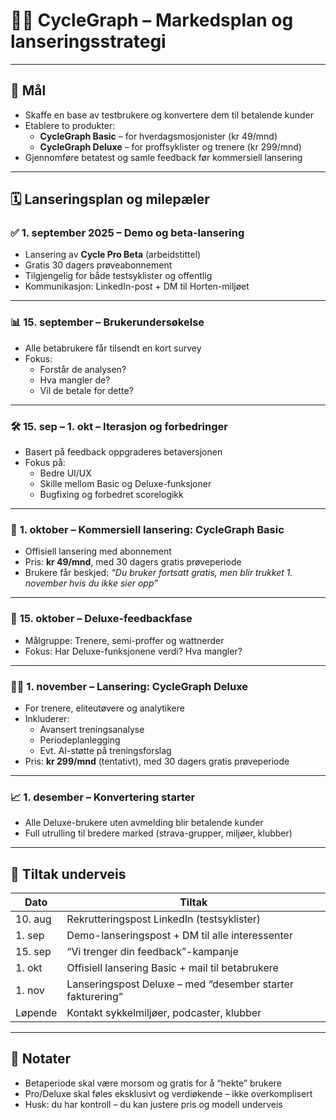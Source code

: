 # 🚴‍♂️ CycleGraph – Markedsplan og lanseringsstrategi

---

## 🎯 Mål

- Skaffe en base av testbrukere og konvertere dem til betalende kunder
- Etablere to produkter:
  - **CycleGraph Basic** – for hverdagsmosjonister (kr 49/mnd)
  - **CycleGraph Deluxe** – for proffsyklister og trenere (kr 299/mnd)
- Gjennomføre betatest og samle feedback før kommersiell lansering

---

## 🗓️ Lanseringsplan og milepæler

### ✅ **1. september 2025 – Demo og beta-lansering**
- Lansering av **Cycle Pro Beta** (arbeidstittel)
- Gratis 30 dagers prøveabonnement
- Tilgjengelig for både testsyklister og offentlig
- Kommunikasjon: LinkedIn-post + DM til Horten-miljøet

---

### 📊 **15. september – Brukerundersøkelse**
- Alle betabrukere får tilsendt en kort survey
- Fokus:
  - Forstår de analysen?
  - Hva mangler de?
  - Vil de betale for dette?

---

### 🛠️ **15. sep – 1. okt – Iterasjon og forbedringer**
- Basert på feedback oppgraderes betaversjonen
- Fokus på:
  - Bedre UI/UX
  - Skille mellom Basic og Deluxe-funksjoner
  - Bugfixing og forbedret scorelogikk

---

### 💸 **1. oktober – Kommersiell lansering: CycleGraph Basic**
- Offisiell lansering med abonnement
- Pris: **kr 49/mnd**, med 30 dagers gratis prøveperiode
- Brukere får beskjed: *“Du bruker fortsatt gratis, men blir trukket 1. november hvis du ikke sier opp”*

---

### 🧠 **15. oktober – Deluxe-feedbackfase**
- Målgruppe: Trenere, semi-proffer og wattnerder
- Fokus: Har Deluxe-funksjonene verdi? Hva mangler?

---

### 🚴‍♀️ **1. november – Lansering: CycleGraph Deluxe**
- For trenere, eliteutøvere og analytikere
- Inkluderer:
  - Avansert treningsanalyse
  - Periodeplanlegging
  - Evt. AI-støtte på treningsforslag
- Pris: **kr 299/mnd** (tentativt), med 30 dagers gratis prøveperiode

---

### 📈 **1. desember – Konvertering starter**
- Alle Deluxe-brukere uten avmelding blir betalende kunder
- Full utrulling til bredere marked (strava-grupper, miljøer, klubber)

---

## 📣 Tiltak underveis

| Dato       | Tiltak |
|------------|--------|
| 10. aug    | Rekrutteringspost LinkedIn (testsyklister) |
| 1. sep     | Demo-lanseringspost + DM til alle interessenter |
| 15. sep    | “Vi trenger din feedback”-kampanje |
| 1. okt     | Offisiell lansering Basic + mail til betabrukere |
| 1. nov     | Lanseringspost Deluxe – med “desember starter fakturering” |
| Løpende    | Kontakt sykkelmiljøer, podcaster, klubber |

---

## 📌 Notater
- Betaperiode skal være morsom og gratis for å “hekte” brukere
- Pro/Deluxe skal føles eksklusivt og verdiøkende – ikke overkomplisert
- Husk: du har kontroll – du kan justere pris og modell underveis
